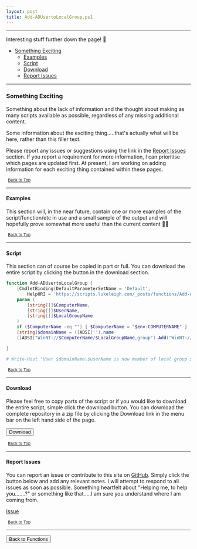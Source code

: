 ```yaml
---
layout: post
title: Add-ADUsertoLocalGroup.ps1
---
```


---

Interesting stuff further down the page! 🤔

- [Something Exciting](#something-exciting)
  - [Examples](#examples)
  - [Script](#script)
  - [Download](#download)
  - [Report Issues](#report-issues)

---

### Something Exciting

Something about the lack of information and the thought about making as many scripts available as possible, regardless of any missing additional content.

Some information about the exciting thing.....that's actually what will be here, rather than this filler text.

Please report any issues or suggestions using the link in the [Report Issues](#report-issues) section. If you report a requirement for more information, I can prioritise which pages are updated first. At present, I am working on adding information for each exciting thing contained within these pages.

<span style="font-size:11px;"><a href="#"><i class="fas fa-caret-up" aria-hidden="true" style="color: white; margin-right:5px;"></i>Back to Top</a></span>

---

#### Examples

This section will, in the near future, contain one or more examples of the script/function/etc in use and a small sample of the output and will hopefully prove somewhat more useful than the current content 🤷‍♂️

<span style="font-size:11px;"><a href="#"><i class="fas fa-caret-up" aria-hidden="true" style="color: white; margin-right:5px;"></i>Back to Top</a></span>

---

#### Script

This section can of course be copied in part or full. You can download the entire script by clicking the button in the download section.

```powershell
function Add-ADUsertoLocalGroup {
    [CmdletBinding(DefaultParameterSetName = 'Default',
        HelpURI = 'https://scripts.lukeleigh.com/_posts/functions/Add-ADUsertoLocalGroup/')]
    param (
        [string[]]$ComputerName,
        [string[]]$UserName,
        [string[]]$LocalGroupName
    )
    if ($ComputerName -eq "") { $ComputerName = "$env:COMPUTERNAME" }
    [string]$domainName = ([ADSI]'').name
    ([ADSI]"WinNT://$ComputerName/$LocalGroupName,group").Add("WinNT://$domainName/$UserName")

}

# Write-Host "User $domainName\$userName is now member of local group $localGroupName on $computerName."
```

<span style="font-size:11px;"><a href="#"><i class="fas fa-caret-up" aria-hidden="true" style="color: white; margin-right:5px;"></i>Back to Top</a></span>

---

#### Download

Please feel free to copy parts of the script or if you would like to download the entire script, simple click the download button. You can download the complete repository in a zip file by clicking the Download link in the menu bar on the left hand side of the page.

<button class="btn" type="submit" onclick="window.open('/PowerShell/functions/activeDirectory/Add-ADUsertoLocalGroup.ps1')">
    <i class="fa fa-cloud-download-alt">
    </i>
        Download
</button>

<span style="font-size:11px;"><a href="#"><i class="fas fa-caret-up" aria-hidden="true" style="color: white; margin-right:5px;"></i>Back to Top</a></span>

---

#### Report Issues

You can report an issue or contribute to this site on <a href="https://github.com/BanterBoy/scripts-blog/issues">GitHub</a>. Simply click the button below and add any relevant notes. I will attempt to respond to all issues as soon as possible. Something heartfelt about "Helping me, to help you.......?" or something like that.....I am sure you understand where I am coming from.

<!-- Place this tag where you want the button to render. -->

<a class="github-button" href="https://github.com/BanterBoy/scripts-blog/issues/new?title=Add-ADUsertoLocalGroup.ps1&body=There is a problem with this function. Please find details below." data-show-count="true" aria-label="Issue BanterBoy/scripts-blog on GitHub">Issue</a>

<span style="font-size:11px;"><a href="#"><i class="fas fa-caret-up" aria-hidden="true" style="color: white; margin-right:5px;"></i>Back to Top</a></span>

---

<a href="/menu/_pages/functions.html">
    <button class="btn">
        <i class='fas fa-reply'>
        </i>
            Back to Functions
    </button>
</a>
